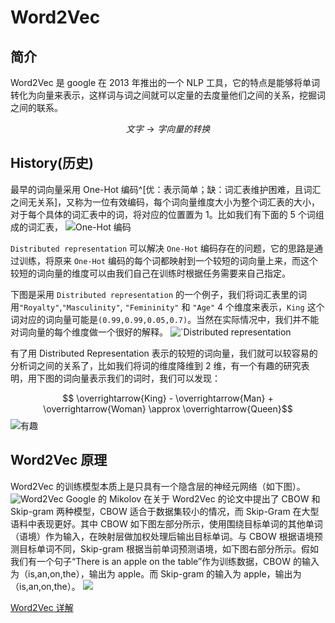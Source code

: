 # Word2Vec

## 简介

Word2Vec 是 google 在 2013 年推出的一个 NLP 工具，它的特点是能够将单词转化为向量来表示，这样词与词之间就可以定量的去度量他们之间的关系，挖掘词之间的联系。

$$文字 \rightarrow 字向量的转换$$

## History(历史)

最早的词向量采用 One-Hot 编码^[优：表示简单；缺：词汇表维护困难，且词汇之间无关系]，又称为一位有效编码，每个词向量维度大小为整个词汇表的大小，对于每个具体的词汇表中的词，将对应的位置置为 1。比如我们有下面的 5 个词组成的词汇表，
![One-Hot 编码](https://cdn.jsdelivr.net/gh/xxzhai123/img/img/v2-7722e8088339ef04b13d7707704304c0_720w.png)

`Distributed representation` 可以解决 `One-Hot` 编码存在的问题，它的思路是通过训练，将原来 `One-Hot` 编码的每个词都映射到一个较短的词向量上来，而这个较短的词向量的维度可以由我们自己在训练时根据任务需要来自己指定。

下图是采用 `Distributed representation` 的一个例子，我们将词汇表里的词用`"Royalty"`,`"Masculinity"`, `"Femininity"` 和 `"Age"` 4 个维度来表示，`King` 这个词对应的词向量可能是`(0.99,0.99,0.05,0.7)`。当然在实际情况中，我们并不能对词向量的每个维度做一个很好的解释。
![`Distributed representation](https://cdn.jsdelivr.net/gh/xxzhai123/img/img/v2-534146aea511f5a8563805683e45417d_720w.png)

有了用 Distributed Representation 表示的较短的词向量，我们就可以较容易的分析词之间的关系了，比如我们将词的维度降维到 2 维，有一个有趣的研究表明，用下图的词向量表示我们的词时，我们可以发现：

$$ \overrightarrow{King} - \overrightarrow{Man} + \overrightarrow{Woman} \approx \overrightarrow{Queen}$$
![有趣](https://cdn.jsdelivr.net/gh/xxzhai123/img/img/v2-f4b43e442a714addfc58658527012849_720w.png)

## Word2Vec 原理

Word2Vec 的训练模型本质上是只具有一个隐含层的神经元网络（如下图）。
![Word2Vec](https://cdn.jsdelivr.net/gh/xxzhai123/img/img/v2-acb489ea3c71bcf8d9ec46b3e47e6c25_720w.png)
Google 的 Mikolov 在关于 Word2Vec 的论文中提出了 CBOW 和 Skip-gram 两种模型，CBOW 适合于数据集较小的情况，而 Skip-Gram 在大型语料中表现更好。其中 CBOW 如下图左部分所示，使用围绕目标单词的其他单词（语境）作为输入，在映射层做加权处理后输出目标单词。与 CBOW 根据语境预测目标单词不同，Skip-gram 根据当前单词预测语境，如下图右部分所示。假如我们有一个句子“There is an apple on the table”作为训练数据，CBOW 的输入为（is,an,on,the），输出为 apple。而 Skip-gram 的输入为 apple，输出为（is,an,on,the）。
![](https://cdn.jsdelivr.net/gh/xxzhai123/img/img/v2-0d3bbbe2ab92b36d40ff0acb9170f311_720w.png)

[Word2Vec 详解](https://zhuanlan.zhihu.com/p/61635013)
